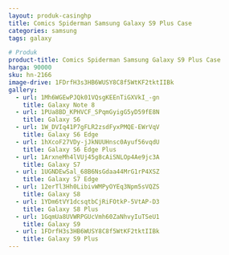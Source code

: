 ```yaml
---
layout: produk-casinghp
title: Comics Spiderman Samsung Galaxy S9 Plus Case
categories: samsung
tags: galaxy

# Produk
product-title: Comics Spiderman Samsung Galaxy S9 Plus Case
harga: 90000
sku: hn-2166
image-drive: 1FDrfH3s3HB6WUSY8C8f5WtKF2tktIIBk
gallery:
  - url: 1Mh6WGEwPJQk01VQsgKEEnTiGXVkI_-gn
    title: Galaxy Note 8
  - url: 1PUa8BD_KPHVCF_SPqmGyigG5yD59fE8N
    title: Galaxy S6
  - url: 1W_DVIq41P7gFLR2zsdFyxPMQE-EWrVqV
    title: Galaxy S6 Edge
  - url: 1hXcoF27VDy-jJkNUUHnsc0Ayuf56vqdU
    title: Galaxy S6 Edge Plus
  - url: 1ArxneMh4lVUj45g8cAiSNLOp4Ae9jc3A
    title: Galaxy S7
  - url: 1UGNDEwSal_68B6NsGdaa44MrG1rP4XSZ
    title: Galaxy S7 Edge
  - url: 12erTl3Hh0LibivWMPyOYEq3Npm5sVQZS
    title: Galaxy S8
  - url: 1YDm6tVY1dcsqtbCjRiFOtkP-5VtAP-D3
    title: Galaxy S8 Plus
  - url: 1GqmUa8UVWRPGUcVmh60ZaNhvyIuTSeU1
    title: Galaxy S9
  - url: 1FDrfH3s3HB6WUSY8C8f5WtKF2tktIIBk
    title: Galaxy S9 Plus
---
```

